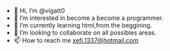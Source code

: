 - 👋 Hi, I’m @vigatt0
- 👀 I’m interested in become a become a programmer.
- 🌱 I’m currently learning html,from the beggining.
- 💞️ I’m looking to collaborate on all possibles areas.
- 📫 How to reach me xefi.1337@hotmail.com

<!---
vigatt0/vigatt0 is a ✨ special ✨ repository because its `README.md` (this file) appears on your GitHub profile.
You can click the Preview link to take a look at your changes.
--->

